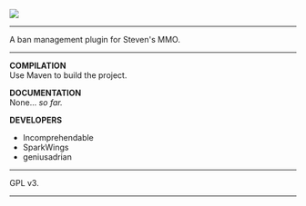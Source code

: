![](http://i.imgur.com/2i6vO5Z.png)

---

A ban management plugin for Steven's MMO.  

---

**COMPILATION**  
Use Maven to build the project.

**DOCUMENTATION**  
None... _so far._  

**DEVELOPERS**  
- Incomprehendable  
- SparkWings  
- geniusadrian  

---

GPL v3.

---